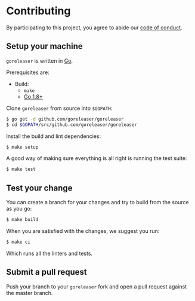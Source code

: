 # Contributing

By participating to this project, you agree to abide our [code of
conduct](/CODE_OF_CONDUCT.md).

## Setup your machine

`goreleaser` is written in [Go](https://golang.org/).

Prerequisites are:

* Build:
  * `make`
  * [Go 1.8+](http://golang.org/doc/install)

Clone `goreleaser` from source into `$GOPATH`:

```sh
$ go get -d github.com/goreleaser/goreleaser
$ cd $GOPATH/src/github.com/goreleaser/goreleaser
```

Install the build and lint dependencies:

``` sh
$ make setup
```

A good way of making sure everything is all right is running the test suite:

``` sh
$ make test
```

## Test your change

You can create a branch for your changes and try to build from the source as you go:

``` sh
$ make build
```

When you are satisfied with the changes, we suggest you run:

``` sh
$ make ci
```

Which runs all the linters and tests.

## Submit a pull request

Push your branch to your `goreleaser` fork and open a pull request against the
master branch.
